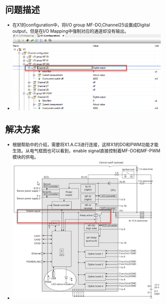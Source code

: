 # 问题描述
- 在X1的configuration中，将I/O group MF-DO,Channel25设置成Digital output，但是在I/O Mapping中强制对应的通道却没有输出。
- ![](FILES/003X90CPU中X1默认的PWM和DO功能无法生效/image-20221110104105715.png)
# 解决方案
- 根据帮助中的介绍，需要将X1.A.C3进行连接，这样X1的DO和PWM功能才能生效。从电气框图也可以看到，enable signal直接控制着MF-DO和MF-PWM模块的供电。
- ![](FILES/003X90CPU中X1默认的PWM和DO功能无法生效/image-20221110104134245.png)

